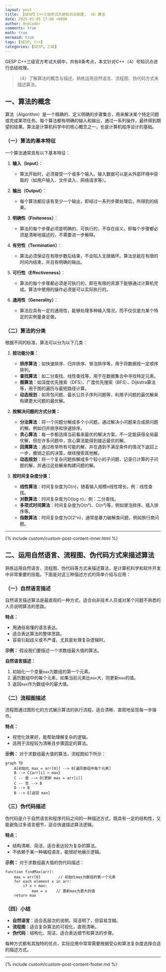 ```yaml
---
layout: post
title: 【GESP】C++三级考试大纲知识点梳理, （4）算法
date: 2025-01-05 17:00 +0800
author: OneCoder
comments: true
math: true
mermaid: true
tags: [GESP, C++]
categories: [GESP, 三级]
---
```

GESP C++三级官方考试大纲中，共有8条考点，本文针对C++（4）号知识点进行总结梳理。
> （4）了解算法的概念与描述，熟练运用自然语言、流程图、伪代码方式来描述算法。

<!--more-->

## **一、算法的概念**

算法（Algorithm）是一个精确的、定义明确的步骤集合，用来解决某个特定问题或完成某项任务。每个算法都有明确的输入和输出，通过一系列操作，最终得到期望的结果。算法是计算机科学中的核心概念之一，也是计算机程序设计的基础。

### **（一）算法的基本特征**

一个算法通常具有以下基本特征：

1. **输入（Input）**：
   - 算法开始时，必须接受一个或多个输入。输入数据可以是从外部环境中获取的（如用户输入、文件读入、网络请求等）。

2. **输出（Output）**：
   - 每个算法都应该有至少一个输出，即经过一系列步骤处理后，所得到的结果。

3. **明确性（Finiteness）**：
   - 算法的每个步骤必须是明确的、可执行的，不存在歧义。即每个步骤都必须是清晰地描述的，不需要进一步解释。

4. **有穷性（Termination）**：
   - 算法必须保证在有限步数后结束，不会陷入无限循环。算法总能在有限的时间内结束，并且有明确的输出。

5. **可行性（Effectiveness）**：
   - 算法的每个步骤都必须是可执行的，即在有限的资源下能够通过计算机完成。算法中使用的操作必须是可以实际执行的。

6. **通用性（Generality）**：
   - 算法应具有一定的通用性，能够处理多种输入情况，而不仅仅是为某个特定的实例量身定做。

### **（二）算法的分类**

根据不同的标准，算法可以分为以下几类：

1. **按功能分类：**
   - **排序算法**：如快速排序、归并排序、冒泡排序等，用于将数据按一定顺序排列。
   - **查找算法**：如二分查找、线性查找等，用于在数据集合中寻找特定元素。
   - **图算法**：如深度优先搜索（DFS）、广度优先搜索（BFS）、Dijkstra算法等，用于图的遍历与最短路径计算。
   - **动态规划**：如背包问题、最长公共子序列问题等，利用子问题的最优解来构建更大问题的最优解。

2. **按解决问题的方式分类：**
   - **分治算法**：将一个问题分解成多个小问题，通过解决小问题来合成原问题的解。例如归并排序和快速排序。
   - **贪心算法**：每一步都选择当前看来最优的解决方案，不一定能获得全局最优解，但在许多问题中，贪心算法能得到接近最优的解。
   - **回溯算法**：通过枚举所有可能的解，并在遇到不满足条件的情况下返回上一步，撤销之前的决策，继续搜索其他解。
   - **动态规划**：将一个复杂问题拆解成多个较小的子问题，记录已计算的子问题的解，并通过这些解来构建问题的解。

3. **按时间复杂度分类：**
   - **线性算法**：时间复杂度为O(n)，随着输入规模n线性增长。例：线性查找。
   - **对数算法**：时间复杂度为O(log n)，例：二分查找。
   - **多项式时间算法**：时间复杂度为O(n²)、O(n³)等，例如冒泡排序、插入排序等。
   - **指数算法**：时间复杂度为O(2^n)，通常是暴力破解类问题，例如旅行商问题。

---

{% include custom/custom-post-content-inner.html %}

## **二、运用自然语言、流程图、伪代码方式来描述算法**

熟练运用自然语言、流程图、伪代码等方式来描述算法，是计算机科学和软件开发中非常重要的技能。下面是对这三种描述方式的简单介绍与应用：

### **（一）自然语言描述**

自然语言描述算法是最直观的一种方式，适合向非技术人员或对某个问题不熟悉的人员说明算法的思路。

**特点：**

- 用通俗易懂的语言表达。
- 适合表达算法的整体思路。
- 容易引起歧义或不严谨，尤其是处理复杂逻辑时。

**示例：**
假设我们要描述一个求数组最大值的算法。

**自然语言描述：**

1. 初始化一个变量`max`为数组的第一个元素。
2. 遍历数组中的每个元素，如果当前元素比`max`大，则更新`max`的值。
3. 返回`max`作为数组中的最大值。

### **（二）流程图描述**

流程图通过图形化的方式展示算法的执行流程，适合清晰、直观地呈现每一步操作。

**特点：**

- 视觉化效果好，能帮助理解复杂的逻辑。
- 适用于流程较为清晰且步骤固定的算法。

**示例：**
对于求数组最大值的算法，流程图如下所示：

```mermaid
graph TD
    A[初始化 max = arr[0]] --> B[遍历数组中每个元素]
    B --> C{arr[i] > max}
    C -- 是 --> D[更新 max = arr[i]]
    C -- 否 --> B
    D --> B
    B --> E[返回 max]
```

### **（三）伪代码描述**

伪代码是介于自然语言和程序代码之间的一种描述方式，既具有一定的结构性，又能避免过多语言细节，适合快速描述算法逻辑。

**特点：**

- 结构清晰、简洁，适合表达较为复杂的算法。
- 不依赖于某一种编程语言，能很好地展示逻辑。

**示例：**
对于求数组最大值的伪代码描述：

```pseudo
function findMax(arr):
    max = arr[0]        // 初始化max为数组的第一个元素
    for each element x in arr:
        if x > max:
            max = x    // 更新max为更大的值
    return max
```

### **（四）小结**

- **自然语言**：适合高层次的说明，简洁明了，但容易含糊。
- **流程图**：适合复杂算法的可视化，直观清晰。
- **伪代码**：结构化、简洁，适合表达细节和算法的步骤。

每种方式都有其独特的优点，实际应用中常常需要根据受众和算法复杂度选择合适的描述方式。

---
{% include custom/custom-post-content-footer.md %}
